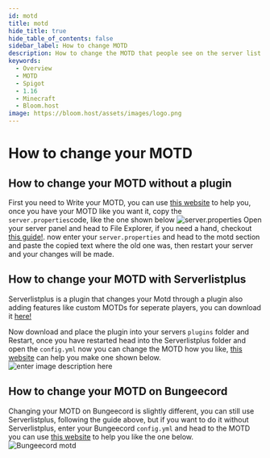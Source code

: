 ```yaml
---
id: motd
title: motd
hide_title: true
hide_table_of_contents: false
sidebar_label: How to change MOTD
description: How to change the MOTD that people see on the server list. 
keywords:
  - Overview
  - MOTD
  - Spigot
  - 1.16
  - Minecraft
  - Bloom.host
image: https://bloom.host/assets/images/logo.png
---
```

# **How to change your MOTD**

## How to change your MOTD without a plugin

First you need to Write your MOTD, you can use [this website](https://mctools.org/motd-creator) to help you, once  you have your MOTD like you want it, copy the `server.properties`code, like the one shown below
![server.properties](https://cdn.discordapp.com/attachments/716405933105872938/751221395622723715/unknown.png)
Open your server panel and head to File Explorer, if you need a hand, checkout [this guide!](https://docs.bloom.host/file-manager-controls). now enter your `server.properties` and head to the motd section and paste the copied text where the old one was, then restart your server and your changes will be made.

## How to change your MOTD with Serverlistplus
Serverlistplus is a plugin that changes your Motd through a plugin also adding features like custom MOTDs for seperate players, you can download it [here!](https://www.spigotmc.org/resources/serverlistplus.241/) 

Now download and place the plugin into your servers `plugins` folder and Restart, once you have restarted head into the Serverlistplus folder and open the `config.yml` now you can change the MOTD how you like, [this website](https://mctools.org/motd-creator) can help you make one shown below. ![enter image description here](https://cdn.discordapp.com/attachments/716405933105872938/751223535405629510/unknown.png)
## How to change your MOTD on Bungeecord
Changing your MOTD on Bungeecord is slightly different, you can still use Serverlistplus, following the guide above, but if you want to do it without Serverlistplus, enter your Bungeecord `config.yml` and head to the MOTD 
you can use [this website](https://mctools.org/motd-creator) to help you like the one below.
![Bungeecord motd](https://cdn.discordapp.com/attachments/716405933105872938/751224804815667230/unknown.png)

